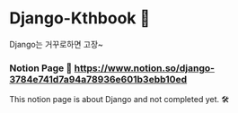 # Django-Kthbook 📑
Django는 거꾸로하면 고장~

### Notion Page 🔗 https://www.notion.so/django-3784e741d7a94a78936e601b3ebb10ed <br/>
 
This notion page is about Django and not completed yet. 🛠
